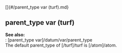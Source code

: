 []{#/parent_type var (turf).md}    
## parent_type var (turf)    
**See also:**    
:   [parent_type var]/datum/var/parent_type    
The default parent_type of [/turf]/turf is [/atom]/atom.  